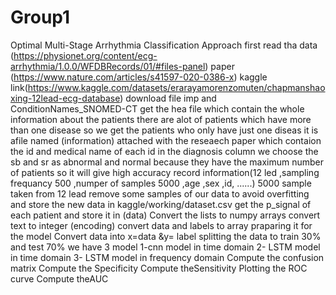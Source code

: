 # Group1
Optimal Multi-Stage Arrhythmia Classification Approach
first read tha data (https://physionet.org/content/ecg-arrhythmia/1.0.0/WFDBRecords/01/#files-panel) 
paper (https://www.nature.com/articles/s41597-020-0386-x)
kaggle link(https://www.kaggle.com/datasets/erarayamorenzomuten/chapmanshaoxing-12lead-ecg-database)
download file imp and ConditionNames_SNOMED-CT
get the hea file which contain the whole information about the patients there are alot of patients which have more than one disease so we get the patients who only have just one diseas it is afile named (information) attached with the reseaech paper which contaion the id and medical name of each id in the diagnosis column we choose the sb and sr as abnormal and normal because they have the maximum number of patients so it will give high accuracy record information(12 led ,sampling frequancy 500 ,numper of samples 5000 ,age ,sex ,id, ......) 5000 sample taken from 12 lead remove some samples of our data to avoid overfitting and store the new data in kaggle/working/dataset.csv get the p_signal of each patient and store it in (data) Convert the lists to numpy arrays convert text to integer (encoding) convert data and labels to array praparing it for the model Convert data into x=data &y= label splitting the data to train 30% and test 70% we have 3 model 1-cnn model in time domain 2- LSTM model in time domain 3- LSTM model in frequency domain Compute the confusion matrix Compute the Specificity Compute theSensitivity Plotting the ROC curve Compute theAUC

